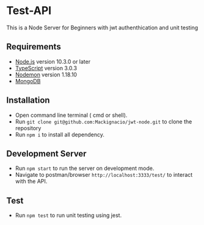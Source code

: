 # Test-API

This is a Node Server for Beginners with jwt authenthication and unit testing

## Requirements

- [Node.js](https://nodejs.org/dist/v10.3.0/node-v10.3.0-x64.msi) version 10.3.0 or later
- [TypeScript](https://github.com/Microsoft/TypeScript) version 3.0.3
- [Nodemon](https://github.com/remy/nodemon/) version 1.18.10
- [MongoDB](https://www.mongodb.com/dr/fastdl.mongodb.org/win32/mongodb-win32-x86_64-2008plus-ssl-3.6.5-signed.msi/download)

## Installation

- Open command line terminal ( cmd or shell).
- Run `git clone git@github.com:Mackignacio/jwt-node.git` to clone the repository
- Run `npm i` to install all dependency.

## Development Server

- Run `npm start` to run the server on development mode.
- Navigate to postman/browser `http://localhost:3333/test/` to interact with the API.

## Test

- Run `npm test` to run unit testing using jest.
